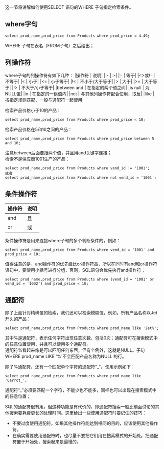 这一节将讲解如何使用SELECT 语句的WHERE 子句指定检索条件。

## where字句
```
select prod_name,prod_price from Products where prod_price = 4.49;
```
WHERE 子句在表名（FROM子句）之后给出；

## 列操作符
where子句的列操作符有如下几种：
|操作符 | 说明|
|:- | :-|
|= | 等于|
|<>或!= | 不等于|
|< | 小于|
|<= | 小于等于|
|!< | 不小于/大于等于|
|> | 大于|
|>= | 大于等于|
|!> | 不大于/小于等于|
|between and | 在指定的两个值之间|
|is null | 为NULL值|
|in | 在指定的一组值内|
|not | 与其他列操作符配合使用，取反|
|like | 按指定规则匹配，一般与通配符一起使用|

检索产品价格小于10的产品：
```
select prod_name,prod_price from Products where prod_price < 10;
```
检索产品价格在5和10之间的产品：
```
select prod_name,prod_price from Products where prod_price between 5 and 10;
```
注意between后面要跟两个值，并且用and关键字连接；  
检索不是供应商1001生产的产品：
```
select prod_name,prod_price from Products where vend_id != '1001';
或者
select prod_name,prod_price from Products where not vend_id = '1001';
```

## 条件操作符
|操作符 | 说明|
|:- | :-|
|and | 且|
|or | 或|

条件操作符是用来连接where子句的多个判断条件的，例如：
```
select prod_name,prod_price from Products where vend_id = '1001' and prod_price < 10;
```
值得注意的是，and操作符的优先级比or操作符高，所以在同时有and和or操作符语句中，要使用小括号进行分组，否则，SQL语句会优先执行and操作符；
```
select prod_name,prod_price from Products where (vend_id = '1001' or vend_id = '1002') and prod_price < 10;
```

## 通配符
除了上面针对精确值的检索，我们还可以检索模糊值，例如，所有产品名称以Jet开头的产品：
```
select prod_name,prod_price from Products where prod_name like 'Jet%';
```
其中%是通配符，表示任何字符出现任意次数，包括0次；通配符可在搜索模式中的任意位置使用，并且可以使用多个通配符。  
通配符%看起来像是可以匹配任何东西，但有个例外，这就是NULL。子句WHERE prod_name LIKE '%'不会匹配产品名称为NULL 的行。

除了%通配符，还有一个匹配单个字符的通配符“_”，使用示例如下：
```
select prod_name,prod_price from Products where prod_name like 'Carrot_';
```
通配符“_”必须要匹配一个字符，不能少也不能多，同样也可以出现在搜索模式中的任意位置；

SQL的通配符很有用。但这种功能是有代价的，即通配符搜索一般比前面讨论的其他搜索要耗费更长的处理时间。这里给出一些使用通配符时要记住的技巧：
- 不要过度使用通配符。如果其他操作符能达到相同的目的，应该使用其他操作符。
- 在确实需要使用通配符时，也尽量不要把它们用在搜索模式的开始处。把通配符置于开始处，搜索起来是最慢的。

